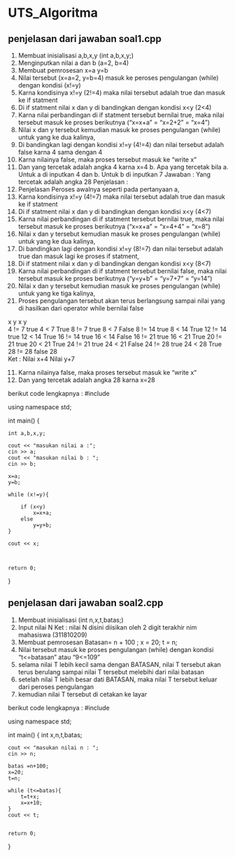 # UTS_Algoritma
## penjelasan dari jawaban soal1.cpp
1.	Membuat inisialisasi a,b,x,y (int a,b,x,y;)
2.	Menginputkan nilai a dan b (a=2, b=4)
3.	Membuat pemrosesan x=a y=b
4.	Nilai tersebut (x=a=2, y=b=4) masuk ke peroses pengulangan (while) dengan kondisi (x!=y) 
5.	Karna kondisinya x!=y (2!=4) maka nilai tersebut adalah true dan masuk ke if statment
6.	Di if statment nilai x dan y di bandingkan dengan kondisi x<y (2<4)
7.	Karna nilai perbandingan di if statment tersebut bernilai true, maka nilai tersebut masuk ke proses berikutnya (“x=x+a” = “x=2+2” = “x=4”)
8.	Nilai x  dan y tersebut kemudian masuk ke proses pengulangan (while) untuk yang ke dua kalinya,
9.	Di bandingkan lagi dengan kondisi x!=y (4!=4) dan nilai tersebut adalah false karna 4  sama dengan 4
10.	Karna nilainya false, maka proses tersebut masuk ke “write x”
11.	Dan yang tercetak adalah angka 4 karna x=4
b.	Apa yang tercetak bila
a.	Untuk a di inputkan 4 dan
b.	Untuk b di inputkan 7
Jawaban :
Yang tercetak adalah angka 28
Penjelasan :
1.	Penjelasan Peroses awalnya seperti pada pertanyaan a, 
2.	Karna kondisinya x!=y (4!=7) maka nilai tersebut adalah true dan masuk ke if statment
3.	Di if statment nilai x dan y di bandingkan dengan kondisi x<y (4<7)
4.	Karna nilai perbandingan di if statment tersebut bernilai true, maka nilai tersebut masuk ke proses berikutnya (“x=x+a” = “x=4+4” = “x=8”)
5.	Nilai x  dan y tersebut kemudian masuk ke proses pengulangan (while) untuk yang ke dua kalinya,
6.	Di bandingkan lagi dengan kondisi x!=y (8!=7) dan nilai tersebut adalah true dan masuk lagi ke proses if statment,
7.	Di if statment nilai x dan y di bandingkan dengan kondisi x<y (8<7)
8.	Karna nilai perbandingan di if statment tersebut bernilai false, maka nilai tersebut masuk ke proses berikutnya (“y=y+b” = “y=7+7” = “y=14”)
9.	Nilai x  dan y tersebut kemudian masuk ke proses pengulangan (while) untuk yang ke tiga kalinya,
10.	Proses pengulangan tersebut akan terus berlangsung sampai nilai yang di hasilkan dari operator while bernilai false 

x		y			x		y	
4	  !=	7	  true		4	<	7	True
8	  !=	7	  true		8	<	7	False
8	  !=	14	true		8	<	14	True
12	!=	14	true		12	<	14	True
16	!=	14	true		16	<	14	False
16	!=	21	true		16	<	21	True
20	!=	21	true		20	<	21	True
24	!=	21	true		24	<	21	False
24	!=	28	true		24	<	28	True
28	!=	28	false		28			
Ket : 	Nilai x+4
Nilai y+7

11.	Karna nilainya false, maka proses tersebut masuk ke “write x”
12.	Dan yang tercetak adalah angka 28 karna x=28

berikut code lengkapnya :
#include <iostream>

using namespace std;

int main()
{

	int a,b,x,y;

	cout << "masukan nilai a :";
	cin >> a;
	cout << "masukan nilai b : ";
	cin >> b;

	x=a;
	y=b;

	while (x!=y){

		if (x<y)
			x=x+a;
		else
			y=y+b;
	}

	cout << x;
	

	
	return 0;
}

## penjelasan dari jawaban soal2.cpp
1.	Membuat inisialisasi (int n,x,t,batas;)
2.	Input nilai N
Ket : nilai N disini diisikan oleh 2 digit terakhir nim mahasiswa (311810209)  
3.	Membuat pemrosesan
Batasan= n + 100 ;
x = 20;
t = n;
4.	Nilai tersebut masuk ke proses pengulangan (while) dengan kondisi “t<=batasan” atau “9<=109”
5.	selama nilai T lebih kecil sama dengan BATASAN, nilai T tersebut akan terus berulang sampai nilai T tersebut melebihi dari nilai batasan
6.	setelah nilai T lebih besar dati BATASAN, maka nilai T tersebut keluar dari peroses pengulangan
7.	kemudian nilai T tersebut di cetakan ke layar

berikut code lengkapnya :
#include <iostream>

using namespace std;

int main()
{
	int x,n,t,batas;

	cout << "masukan nilai n : ";
	cin >> n;

	batas =n+100;
	x=20;
	t=n;

	while (t<=batas){
		t=t+x;
		x=x+10;
	}
	cout << t;
	

	return 0;
}
